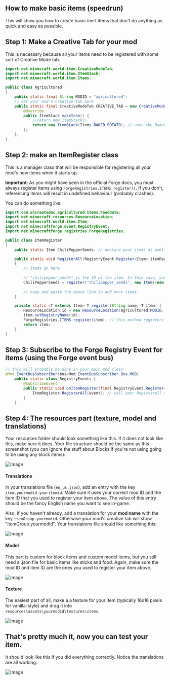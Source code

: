 ## How to make basic items (speedrun)
This will show you how to create basic inert items that don't do anything as quick and easy as possible.

## Step 1: Make a Creative Tab for your mod
This is necessary because all your items need to be registered with some sort of Creative Mode tab.
```java
import net.minecraft.world.item.CreativeModeTab;
import net.minecraft.world.item.ItemStack;
import net.minecraft.world.item.Items;

public class Agricultured
{
    public static final String MODID = "agricultured";
    // set your mod's creative tab here
    public static final CreativeModeTab CREATIVE_TAB = new CreativeModeTab("agricultured") {
        @Override
        public ItemStack makeIcon() {
            //return new ItemStack()
            return new ItemStack(Items.BAKED_POTATO); // uses the Baked Potato icon for the creative tab
        };
    };
}
```

## Step 2: make an ItemRegister class

This is a manager class that will be responsible for registering all your mod's new items when it starts up. 

**Important**: As you might have seen in the official Forge docs, you must always register items using `ForgeRegistries.ITEMS.register()`. If you don't, referencing items will result in undefined behaviour (probably crashes).

You can do something like:

```java
import com.uncreatedmc.agricultured.items.FoodData;
import net.minecraft.resources.ResourceLocation;
import net.minecraft.world.item.Item;
import net.minecraftforge.event.RegistryEvent;
import net.minecraftforge.registries.ForgeRegistries;

public class ItemRegister
{
    public static Item ChiliPepperSeeds; // declare your items as public static members

    public static void RegisterAll(RegistryEvent.Register<Item> itemRegister)
    {
        // items go here
        
        // "chilipepper_seeds" is the ID of the item. In this case, you can spawn it in using "agricultured:chilipepper_seeds"
        ChiliPepperSeeds = register("chilipepper_seeds", new Item((new Item.Properties()).tab(Agricultured.CREATIVE_TAB)));
        
        // copy and paste the above line to add more items.
    }

    private static <T extends Item> T register(String name, T item) {
        ResourceLocation id = new ResourceLocation(Agricultured.MODID, name);
        item.setRegistryName(id);
        ForgeRegistries.ITEMS.register(item); // this method registers the item. Do not forget to do this for all new items.
        return item;
    }
}
```

## Step 3: Subscribe to the Forge Registry Event for items (using the Forge event bus)

```java
// this will probably be done in your main mod class
@Mod.EventBusSubscriber(bus=Mod.EventBusSubscriber.Bus.MOD)
    public static class RegistryEvents {
        @SubscribeEvent
        public static void onItemRegister(final RegistryEvent.Register<Item> event) {
            ItemRegister.RegisterAll(event); // call your RegistarAll method when the event fires
        }
    }
```

## Step 4: The resources part (texture, model and translations)
Your resources folder should look something like this. If it does not look like this, make sure it does. Your file structure should be the same as this screenshot (you can ignore the stuff about Blocks if you're not using going to be using any block items):

![image](https://user-images.githubusercontent.com/69928007/153730274-205aeff1-9c4a-40e9-bb33-faf3c2d4d6ba.png)

#### Translations
In your translations file (`en_us.json`), add an entry with the key `item.yourmodid.youritemid`. Make sure it uses your correct mod ID and the item ID that you used to register your item above. The value of this entry should be the fancy English name you want to see in-game.

Also, if you haven't already, add a translation for your **mod name** with the key `itemGroup.yourmodid`. Otherwise your mod's creative tab will show "itemGroup.yourmodid". Your translations file should like something this:

![image](https://user-images.githubusercontent.com/69928007/153730522-63d2ae9d-ccae-4f9e-8bb7-f4e0e04599d8.png)

#### Model
This part is custom for block items and custom model items, but you still need a .json file for basic items like sticks and food. Again, make sure the mod ID and item ID are the ones you used to register your item above.

![image](https://user-images.githubusercontent.com/69928007/153730462-8546cea3-3a20-4c59-950e-e483befc9083.png)

#### Texture
The easiest part of all, make a a texture for your item (typically 16x16 pixels for vanilla-style) and drag it into `resources\assets\yourmodid\textures\items`.

![image](https://user-images.githubusercontent.com/69928007/153730624-8433863e-ef77-47cd-9c68-223b3c305be9.png)

## That's pretty much it, now you can test your item.
It should look like this if you did everything correctly. Notice the translations are all working.

![image](https://user-images.githubusercontent.com/69928007/153730786-91bd7e8f-cd2a-4a84-a4e7-0104fc9ac0ac.png)







